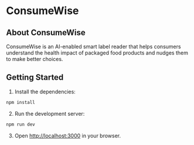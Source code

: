 # ConsumeWise

## About ConsumeWise

ConsumeWise is an AI-enabled smart label reader that helps consumers understand the health impact of packaged food products and nudges them to make better choices.

## Getting Started

1. Install the dependencies: 
```bash
npm install
```

2. Run the development server: 
```bash
npm run dev
```

3. Open [http://localhost:3000](http://localhost:3000) in your browser.
